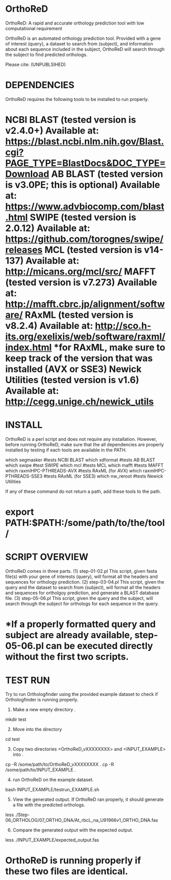 # OrthoReD
OrthoReD: A rapid and accurate orthology prediction tool with low computational requirement

OrthoReD is an automated orthology prediction tool. Provided with a gene of
interest (query), a dataset to search from (subject), and information about each
sequence included in the subject, OrthoReD will search through the subject to
find predicted orthologs.

Please cite:
(UNPUBLSIHED)



DEPENDENCIES
====================
OrthoReD requires the following tools to be installed to run properly.

NCBI BLAST (tested version is v2.4.0+)
	Available at: https://blast.ncbi.nlm.nih.gov/Blast.cgi?PAGE_TYPE=BlastDocs&DOC_TYPE=Download
AB BLAST (tested version is v3.0PE; this is optional)
	Available at: https://www.advbiocomp.com/blast.html
SWIPE (tested version is 2.0.12)
	Available at: https://github.com/torognes/swipe/releases
MCL (tested version is v14-137)
	Available at: http://micans.org/mcl/src/
MAFFT (tested version is v7.273)
	Available at: http://mafft.cbrc.jp/alignment/software/
RAxML (tested version is v8.2.4)
	Available at: http://sco.h-its.org/exelixis/web/software/raxml/index.html
	*for RAxML, make sure to keep track of the version that was installed (AVX or SSE3)
Newick Utilities (tested version is v1.6)
	Available at: http://cegg.unige.ch/newick_utils
====================



INSTALL
====================
OrthoReD is a perl script and does not require any installation. However, before
running OrthoReD, make sure that the all dependencies are properly installed by
testing if each tools are available in the PATH.

  which segmasker #tests NCBI BLAST
  which xdformat #tests AB BLAST
  which swipe #test SWIPE
  which mcl #tests MCL
  which mafft #tests MAFFT
  which raxmlHPC-PTHREADS-AVX #tests RAxML (for AVX)
  which raxmlHPC-PTHREADS-SSE3 #tests RAxML (for SSE3)
  which nw_reroot #tests Newick Utilities

If any of these command do not return a path, add these tools to the path.

  export PATH:$PATH:/some/path/to/the/tool/
====================



SCRIPT OVERVIEW
====================
OrthoReD comes in three parts.
(1) step-01-02.pl
	This script, given fasta file(s) with your gene of interests (query),
	will format all the headers and sequences for orthology prediction.
(2) step-03-04.pl
	This script, given the query and the dataset to search from (subject),
	will format all the headers and sequences for ortholgoy prediction,
	and generate a BLAST database file.
(3) step-05-06.pl
	This script, given the query and the subject, will search through the
	subject for orthologs for each sequence in the query.

*If a properly formatted query and subject are already available, step-05-06.pl
can be executed directly without the first two scripts.
====================



TEST RUN
====================
Try to run Orthologfinder using the provided example dataset to check if
Orthologfinder is running properly.

1. Make a new empty directory <test>.

  mkdir test

2. Move into the directory

  cd test

3. Copy two directories <OrthoReD_vXXXXXXXX> and <INPUT_EXAMPLE> into
<test>.

  cp -R /some/path/to/OrthoReD_vXXXXXXXX .
  cp -R /some/path/to/INPUT_EXAMPLE .

4. run OrthoReD on the example dataset.

  bash INPUT_EXAMPLE/testrun_EXAMPLE.sh

5. View the generated output. If OrthoReD ran properly, it should
generate a file with the predicted orthologs.

  less ./Step-06_ORTHOLOG/07_ORTHO_DNA/At_rbcL_na_U91966v1_ORTHO_DNA.fas

6. Compare the generated output with the expected output.

  less ./INPUT_EXAMPLE/expected_output.fas

OrthoReD is running properly if these two files are identical.
====================

